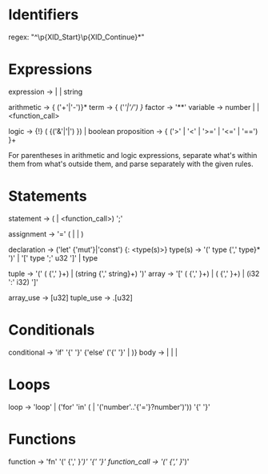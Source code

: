 # Identifiers
regex: "^\p{XID_Start}\p{XID_Continue}*"

# Expressions
expression -> <arithmetic> | <logic> | string

arithmetic -> {<term> ('+'|'-')}* <term> 
term -> {<factor> ('*'|'/') }* <factor> 
factor -> <variable> '**' <arithmetic>
variable -> number | <identifier> | <function_call>

logic -> {!} (<proposition> {('&'|'|') <proposition>}) | boolean
proposition -> {<variable> ('>' | '<' | '>=' | '<=' | '==') }+ <variable>

For parentheses in arithmetic and logic expressions, separate what's within them from what's outside them, and parse separately with the given rules.

# Statements

statement -> (<assignment> | <function_call>) ';'

assignment -> <declaration> '=' (<expression> | <tuple> | <array>)

declaration -> ('let' {'mut'}|'const') <identifier> {: <type(s)>}
type(s) -> '(' type {',' type}* ')' | '[' type ';' u32 ']' | type

tuple -> '(' (<variable> {',' <variable>}+) | (string {',' string}+) ')' 
array -> '[' (<variable> {',' <variable>}+) | (<variable> {',' <variable>}+) | (i32 ':' i32) ']'

array_use -> <identifier>[u32]
tuple_use -> <identifier>.[u32]

# Conditionals
conditional -> 'if' <logic> '{' <body> '}' {'else' ('{' <body> '}' | <conditional>)}
body ->  <expression> | <statement> | <conditional> | <loop>

# Loops
loop -> 'loop' | ('for' <identifier> 'in' (<array> | '('number'..'{'='}?number')')) '{' <body> '}'

# Functions
function -> 'fn' <identifier> '(' <declaration> {',' <declaration>}*')' '{' <body> '}'
function_call -> <identifier> '('<variable> {',' <variable>}*')'